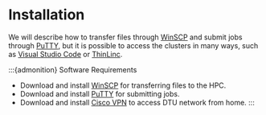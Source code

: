 # Installation

We will describe how to transfer files through [WinSCP](https://winscp.net/eng/index.php) and submit jobs through [PuTTY](https://putty.org/), but it is possible to access the clusters in many ways, such as [Visual Studio Code](https://code.visualstudio.com/docs/remote/ssh) or [ThinLinc](https://www.gbar.dtu.dk/index.php/faq/43-thinlinc).

:::{admonition} Software Requirements 
- Download and install [WinSCP](https://winscp.net/eng/index.php) for transferring files to the HPC.
- Download and install [PuTTY](https://www.chiark.greenend.org.uk/~sgtatham/putty/latest.html) for submitting jobs.
- Download and install [Cisco VPN](https://itswiki.compute.dtu.dk/index.php/Cisco_VPN) to access DTU network from home.
:::